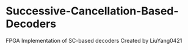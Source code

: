 # Successive-Cancellation-Based-Decoders
FPGA Implementation of SC-based decoders
Created by LiuYang0421
